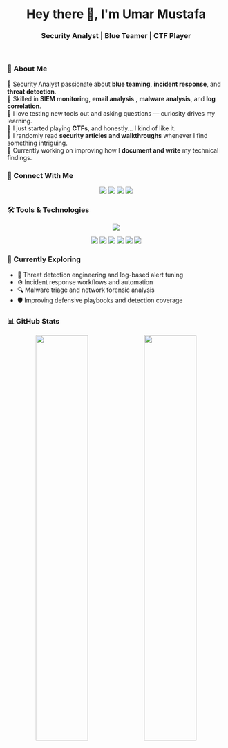 
  <h1 align="center">Hey there 👋, I'm Umar Mustafa</h1>
  <h3 align="center">Security Analyst | Blue Teamer | CTF Player </h3>
<br />


### 🧠 About Me
🔹 Security Analyst passionate about **blue teaming**, **incident response**, and **threat detection**.  
🔹 Skilled in **SIEM monitoring**, **email analysis** , **malware analysis**, and **log correlation**.   
🔹 I love testing new tools out and asking questions — curiosity drives my learning.  
🔹 I just started playing **CTFs**, and honestly... I kind of like it.  
🔹 I randomly read **security articles and walkthroughs** whenever I find something intriguing.  
🔹 Currently working on improving how I **document and write** my technical findings.

### 🤝 Connect With Me
<p align="center">
  <a href="https://www.linkedin.com/in/umar-mustafa-omotayo/" target="_blank"><img src="https://img.shields.io/badge/LinkedIn-0A66C2?style=flat-square&logo=linkedin&logoColor=white" /></a>
  <a href="https://twitter.com/oomootayoo target="_blank"><img src="https://img.shields.io/badge/Twitter-14171A?style=flat-square&logo=x&logoColor=white" /></a>
  <a href="https://medium.com/@bleuboy" target="_blank"><img src="https://img.shields.io/badge/Medium-000000?style=flat-square&logo=medium&logoColor=white" /></a>
  <a href="mailto:omustafaumar@gmail.com" target="_blank"><img src="https://img.shields.io/badge/Email-8B0000?style=flat-square&logo=gmail&logoColor=white" /></a>
</p>

### 🛠️ Tools & Technologies
<p align="center">
  <img src="https://skillicons.dev/icons?i=python,bash,linux,windows,aws,gcp," />
</p>
<p align="center">
  <img src="https://img.shields.io/badge/Wireshark-1679A7?style=flat-square&logo=wireshark&logoColor=white" />
  <img src="https://img.shields.io/badge/Nessus-1A1A1A?style=flat-square&logo=tenable&logoColor=00B7C3" />
  <img src="https://img.shields.io/badge/Nmap-005F87?style=flat-square&logo=gnu-bash&logoColor=white" />
  <img src="https://img.shields.io/badge/AbuseIPDB-CC0000?style=flat-square&logo=shield&logoColor=white" />
  <img src="https://img.shields.io/badge/Splunk-000000?style=flat-square&logo=splunk&logoColor=white" />
  <img src="https://img.shields.io/badge/VirusTotal-394EFF?style=flat-square&logo=virustotal&logoColor=white" />
</p>

### 🚀 Currently Exploring
- 🧩 Threat detection engineering and log-based alert tuning  
- ⚙️ Incident response workflows and automation  
- 🔍 Malware triage and network forensic analysis  
- 🛡️ Improving defensive playbooks and detection coverage  


### 📊 GitHub Stats
<p align="center">
  <img width="49%" src="https://github-readme-stats.vercel.app/api?username=mustafaumar&show_icons=true&hide_border=true&theme=radical" />
  <img width="49%" src="https://github-readme-streak-stats.herokuapp.com/?user=mustafaumar&theme=radical&hide_border=true" />
</p>
